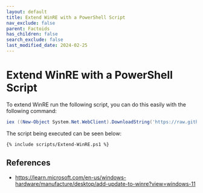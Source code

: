 ```yaml
---
layout: default
title: Extend WinRE with a PowerShell Script
nav_exclude: false
parent: Factoids
has_children: false
search_exclude: false
last_modified_date: 2024-02-25
---
```

# Extend WinRE with a PowerShell Script
To extend WinRE run the following script, you can do this easily with the following command:

```powershell
iex ((New-Object System.Net.WebClient).DownloadString('https://raw.githubusercontent.com/r-Techsupport/rTS_Wiki/master/_includes/scripts/Extend-WinRE.ps1'))
```

The script being executed can be seen below:

```
{% include scripts/Extend-WinRE.ps1 %}
```

## References
- https://learn.microsoft.com/en-us/windows-hardware/manufacture/desktop/add-update-to-winre?view=windows-11